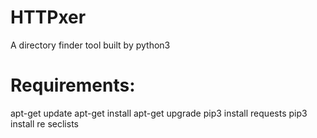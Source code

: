 # HTTPxer
A directory finder tool
built by python3

# Requirements:
apt-get update
apt-get install 
apt-get upgrade
pip3 install requests
pip3 install re
seclists
